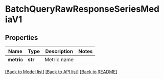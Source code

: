 # BatchQueryRawResponseSeriesMediaV1

## Properties
Name | Type | Description | Notes
------------ | ------------- | ------------- | -------------
**metric** | **str** | Metric name | 

[[Back to Model list]](../README.md#documentation-for-models) [[Back to API list]](../README.md#documentation-for-api-endpoints) [[Back to README]](../README.md)


